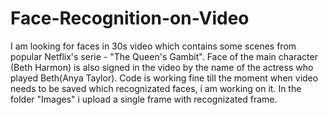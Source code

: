 # Face-Recognition-on-Video

I am looking for faces in 30s video which contains some scenes from popular Netflix's serie - "The Queen's Gambit". Face of the main character (Beth Harmon) is also signed in the video by the name of the actress who played Beth(Anya Taylor). Code is working fine till the moment when video needs to be saved which recognizated faces, i am working on it. In the folder "Images" i upload a single frame with recognizated frame.
